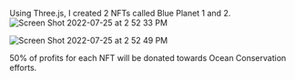 Using Three.js, I created 2 NFTs called Blue Planet 1 and 2. 
![Screen Shot 2022-07-25 at 2 52 33 PM](https://user-images.githubusercontent.com/76749991/180852837-73cb1271-99ce-4cee-9ea8-3300732b4314.png)

![Screen Shot 2022-07-25 at 2 52 49 PM](https://user-images.githubusercontent.com/76749991/180852715-3c7ef3ca-4c5b-4700-8b5b-16d9d231da87.png)

50% of profits for each NFT will be donated towards Ocean Conservation efforts.



